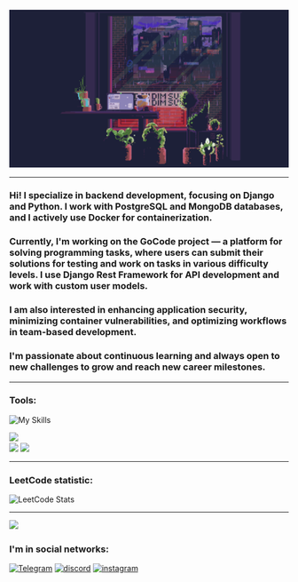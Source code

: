 ![Header](https://github.com/snickyyy/snickyyy/blob/main/assets/rr.gif)
___

### Hi! I specialize in backend development, focusing on Django and Python. I work with PostgreSQL and MongoDB databases, and I actively use Docker for containerization.

### Currently, I'm working on the GoCode project — a platform for solving programming tasks, where users can submit their solutions for testing and work on tasks in various difficulty levels. I use Django Rest Framework for API development and work with custom user models.

### I am also interested in enhancing application security, minimizing container vulnerabilities, and optimizing workflows in team-based development.

### I'm passionate about continuous learning and always open to new challenges to grow and reach new career milestones.

______

### Tools:


<!-- ![Python](https://img.shields.io/badge/-python-black?style=for-the-badge&logo=python&logoColor=blue)
![PyQT](https://img.shields.io/badge/-PyQT6-black?style=for-the-badge&logo=Qt&logoColor=78ff88)
![Qtdesigner](https://img.shields.io/badge/-Qtdesigner-black?style=for-the-badge&logo=Qt&logoColor=78ff88)
![git](https://img.shields.io/badge/-git-black?style=for-the-badge&logo=git&logoColor=f5552a)
![sql](https://img.shields.io/badge/-sql-black?style=for-the-badge&logo=postgresql&logoColor=909090)
![nupmy](https://img.shields.io/badge/-numpy-black?style=for-the-badge&logo=numpy&logoColor=6296CC)
![windows](https://img.shields.io/badge/-win32api-black?style=for-the-badge&logo=gears&logoColor=6296CC)
![django](https://img.shields.io/badge/-django-black?style=for-the-badge&logo=django&logoColor=4ca359)
![ci-cd](https://img.shields.io/badge/-django-black?style=for-the-badge&logo=&logoColor=4ca359) -->
![My Skills](https://go-skill-icons.vercel.app/api/icons?i=python,django,fastapi,githubactions,github,gitlab,bootstrap,html,css,bash,docker,qt,git,pycharm,vscode,postgres,sqlite,redis,mongodb,api,postman,&titles=true)

![](https://github-readme-stats.vercel.app/api/top-langs/?username=snickyyy&theme=dark&hide_border=true&include_all_commits=true&count_private=true&layout=compact)<br/>
![](https://github-readme-stats.vercel.app/api?username=snickyyy&theme=dark&hide_border=true&include_all_commits=true&count_private=true)
![](https://github-readme-streak-stats.herokuapp.com/?user=snickyyy&theme=dark&hide_border=true)

---
### LeetCode statistic:
![LeetCode Stats](https://leetcard.jacoblin.cool/snickyyy?theme=dark&font=Lexend%20Deca&ext=heatmap)
___
![](https://raw.githubusercontent.com/snickyyy/github-stats/master/generated/overview.svg#gh-dark-mode-only)

### I'm in social networks:

[![Telegram](https://img.shields.io/badge/-telegram-black?style=for-the-badge&logo=telegram&logoColor=blue)](https://t.me/snickyyy)
[![discord](https://img.shields.io/badge/-discord-black?style=for-the-badge&logo=discord&logoColor=5600b8)](https://discordapp.com/users/994294160750293103/)
[![instagram](https://img.shields.io/badge/-instagram-black?style=for-the-badge&logo=instagram&logoColor=orange)](https://www.instagram.com/snicky.sc/)

